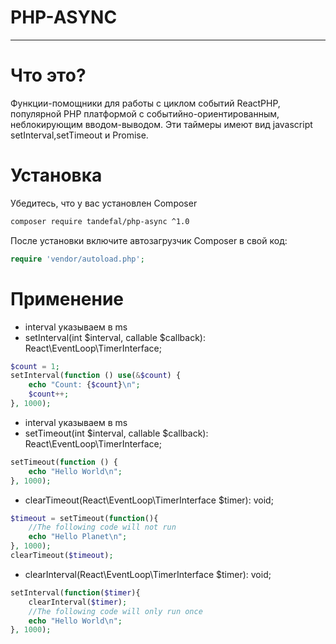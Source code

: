 <h1>PHP-ASYNC</h1>
<hr>

# Что это?

Функции-помощники для работы с циклом событий ReactPHP, популярной PHP платформой с событийно-ориентированным,
неблокирующим вводом-выводом.
Эти таймеры имеют вид javascript setInterval,setTimeout и Promise.

# Установка

Убедитесь, что у вас установлен Composer

```bash
composer require tandefal/php-async ^1.0
```

После установки включите автозагрузчик Composer в свой код:

```php
require 'vendor/autoload.php';
```

# Применение

- interval указываем в ms
- setInterval(int $interval, callable $callback): React\EventLoop\TimerInterface;

```php
$count = 1;
setInterval(function () use(&$count) {
    echo "Count: {$count}\n";
    $count++;
}, 1000);
```

- interval указываем в ms
- setTimeout(int $interval, callable $callback): React\EventLoop\TimerInterface;

```php
setTimeout(function () {
    echo "Hello World\n";
}, 1000);
```

- clearTimeout(React\EventLoop\TimerInterface $timer): void;

```php
$timeout = setTimeout(function(){
    //The following code will not run
    echo "Hello Planet\n";
}, 1000);
clearTimeout($timeout);
```

- clearInterval(React\EventLoop\TimerInterface $timer): void;

```php
setInterval(function($timer){
    clearInterval($timer);
    //The following code will only run once
    echo "Hello World\n";
}, 1000);
```